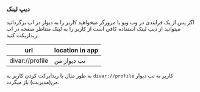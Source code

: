 ### دیپ لینک
اگر پس از یک فرایندی در وب ویو یا مرورگر میخواهید کاربر را به دیوار در اپ برگردانید میتوانید از دیپ لینک استفاده کافی است از کاربر را به لینک متناظر صفحه در اپ ریداریکت کنید.

| url             | location in app |
|-----------------|-----------------|
| divar://profile | تب دیوار من     |

به طور مثال با ریدایرکت کردن کاربر به ‍`divar://profile` کاربر به تب دیوار من(مدیریت) باز میگردد.
